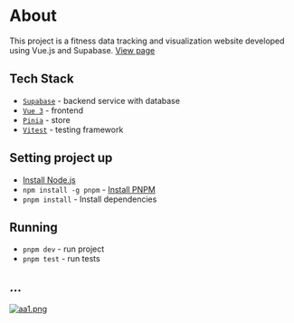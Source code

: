 # About

This project is a fitness data tracking and visualization website developed using Vue.js and Supabase.
[View page](https://zefir12.github.io/TheOrionProjectVue/#/)

## Tech Stack
-   [`Supabase`](https://supabase.com/) - backend service with database
-   [`Vue 3`](https://vuejs.org/) - frontend
-   [`Pinia`](https://pinia.vuejs.org/) - store
-   [`Vitest`](https://vitest.dev/) - testing framework

## Setting project up
-   [Install Node.js](https://nodejs.org/en/learn/getting-started/how-to-install-nodejs)
-   ```npm install -g pnpm``` - [Install PNPM](https://pnpm.io/installation) 
-   ```pnpm install``` - Install dependencies


## Running
-   ```pnpm dev``` - run project
-   ```pnpm test``` - run tests

## ...
[![aa1.png](https://i.postimg.cc/zvQbT9yM/aa1.png)](https://postimg.cc/n9vhJSYY)
